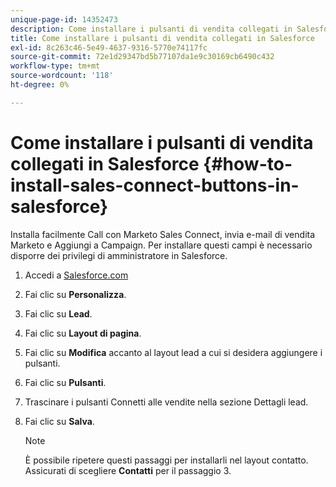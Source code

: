 ```yaml
---
unique-page-id: 14352473
description: Come installare i pulsanti di vendita collegati in Salesforce - Marketo Docs - Documentazione del prodotto
title: Come installare i pulsanti di vendita collegati in Salesforce
exl-id: 8c263c46-5e49-4637-9316-5770e74117fc
source-git-commit: 72e1d29347bd5b77107da1e9c30169cb6490c432
workflow-type: tm+mt
source-wordcount: '118'
ht-degree: 0%

---
```


# Come installare i pulsanti di vendita collegati in Salesforce {#how-to-install-sales-connect-buttons-in-salesforce}

Installa facilmente Call con Marketo Sales Connect, invia e-mail di vendita Marketo e Aggiungi a Campaign. Per installare questi campi è necessario disporre dei privilegi di amministratore in Salesforce.

1. Accedi a [Salesforce.com](https://salesforce.com)
1. Fai clic su **Personalizza**.
1. Fai clic su **Lead**.
1. Fai clic su **Layout di pagina**.
1. Fai clic su **Modifica** accanto al layout lead a cui si desidera aggiungere i pulsanti.
1. Fai clic su **Pulsanti**.
1. Trascinare i pulsanti Connetti alle vendite nella sezione Dettagli lead.
1. Fai clic su **Salva**.

   >[!NOTE]
   >
   >È possibile ripetere questi passaggi per installarli nel layout contatto. Assicurati di scegliere **Contatti** per il passaggio 3.
